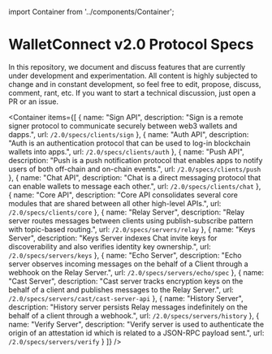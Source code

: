 import Container from '../components/Container';

# WalletConnect v2.0 Protocol Specs

In this repository, we document and discuss features that are currently under development and experimentation. All content is highly subjected to change and in constant development, so feel free to edit, propose, discuss, comment, rant, etc. If you want to start a technical discussion, just open a PR or an issue.

<Container
  items={[
    {
      name: "Sign API",
      description: "Sign is a remote signer protocol to communicate securely between web3 wallets and dapps.",
      url: `/2.0/specs/clients/sign`
    },
    {
      name: "Auth API",
      description: "Auth is an authentication protocol that can be used to log-in blockchain wallets into apps.",
      url: `/2.0/specs/clients/auth`
    },
    {
      name: "Push API",
      description: "Push is a push notification protocol that enables apps to notify users of both off-chain and on-chain events.",
      url: `/2.0/specs/clients/push`
    },
    {
      name: "Chat API",
      description: "Chat is a direct messaging protocol that can enable wallets to message each other.",
      url: `/2.0/specs/clients/chat`
    },
    {
      name: "Core API",
      description: "Core API consolidates several core modules that are shared between all other high-level APIs.",
      url: `/2.0/specs/clients/core`
    },
    {
      name: "Relay Server",
      description: "Relay server routes messages between clients using publish-subscribe pattern with topic-based routing.",
      url: `/2.0/specs/servers/relay`
    },
    {
      name: "Keys Server",
      description: "Keys Server indexes Chat invite keys for discoverability and also verifies identity key ownership.",
      url: `/2.0/specs/servers/keys`
    },
    {
      name: "Echo Server",
      description: "Echo server observes incoming messages on the behalf of a Client through a webhook on the Relay Server.",
      url: `/2.0/specs/servers/echo/spec`
    },
    {
      name: "Cast Server",
      description: "Cast server tracks encryption keys on the behalf of a client and publishes messages to the Relay Server.",
      url: `/2.0/specs/servers/cast/cast-server-api`
    },
    {
      name: "History Server",
      description: "History server persists Relay messages indefinitely on the behalf of a client through a webhook.",
      url: `/2.0/specs/servers/history`
    },
    {
      name: "Verify Server",
      description: "Verify server is used to authenticate the origin of an attestation id which is related to a JSON-RPC payload sent.",
      url: `/2.0/specs/servers/verify`
    }
  ]}
/>

